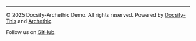 

---
© 2025 Docsify-Archethic Demo. All rights reserved.
Powered by [Docsify-This](https://docsify.js.org/) and [Archethic](https://archethic.net/).

Follow us on [GitHub](https://github.com/MayDaReal/docsify-archethic-demo).
